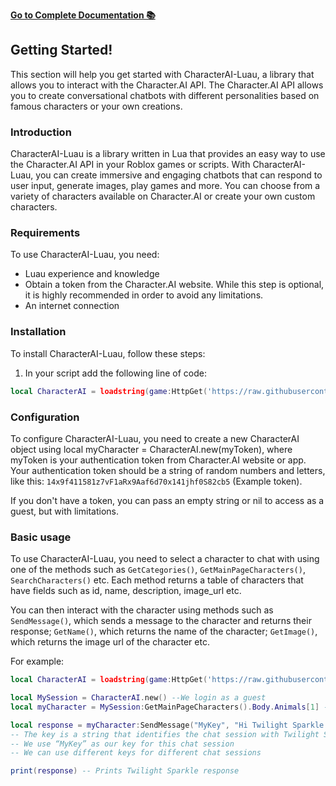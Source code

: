 **[Go to Complete Documentation 📚](https://github.com/ElWapoteDev/CharacterAI-Luau/blob/main/docs/index.md)**

## Getting Started!

This section will help you get started with CharacterAI-Luau, a library that allows you to interact with the Character.AI API. The Character.AI API allows you to create conversational chatbots with different personalities based on famous characters or your own creations.

### Introduction

CharacterAI-Luau is a library written in Lua that provides an easy way to use the Character.AI API in your Roblox games or scripts. With CharacterAI-Luau, you can create immersive and engaging chatbots that can respond to user input, generate images, play games and more. You can choose from a variety of characters available on Character.AI or create your own custom characters.

### Requirements

To use CharacterAI-Luau, you need:

- Luau experience and knowledge
- Obtain a token from the Character.AI website. While this step is optional, it is highly recommended in order to avoid any limitations.
- An internet connection

### Installation

To install CharacterAI-Luau, follow these steps:

1. In your script add the following line of code:
```lua
local CharacterAI = loadstring(game:HttpGet('https://raw.githubusercontent.com/ElWapoteDev/CharacterAI-Luau/main/Module/CharacterAI.lua', true))();
```

### Configuration

To configure CharacterAI-Luau, you need to create a new CharacterAI object using local myCharacter = CharacterAI.new(myToken), where myToken is your authentication token from Character.AI website or app. Your authentication token should be a string of random numbers and letters, like this: `14x9f411581z7vF1aRx9Aaf6d70x141jhf0S82cb5` (Example token).

If you don't have a token, you can pass an empty string or nil to access as a guest, but with limitations.

### Basic usage

To use CharacterAI-Luau, you need to select a character to chat with using one of the methods such as `GetCategories()`, `GetMainPageCharacters()`, `SearchCharacters()` etc. Each method returns a table of characters that have fields such as id, name, description, image_url etc.

You can then interact with the character using methods such as `SendMessage()`, which sends a message to the character and returns their response; `GetName()`, which returns the name of the character; `GetImage()`, which returns the image url of the character etc.

For example:

```lua
local CharacterAI = loadstring(game:HttpGet('https://raw.githubusercontent.com/ElWapoteDev/CharacterAI-Luau/main/Module/CharacterAI.lua', true))();

local MySession = CharacterAI.new() --We login as a guest
local myCharacter = MySession:GetMainPageCharacters().Body.Animals[1] -- Selects Twilight Sparkle

local response = myCharacter:SendMessage("MyKey", "Hi Twilight Sparkle!!!") -- Sends a message to Twilight Sparkle with key "MyKey"
-- The key is a string that identifies the chat session with Twilight Sparkle 
-- We use “MyKey” as our key for this chat session
-- We can use different keys for different chat sessions

print(response) -- Prints Twilight Sparkle response
```
